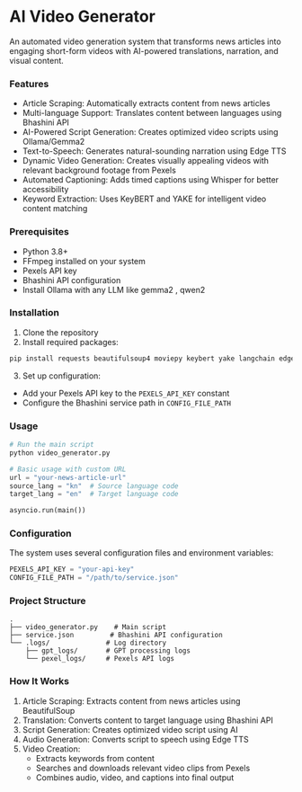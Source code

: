 

# AI Video Generator

An automated video generation system that transforms news articles into engaging short-form videos with AI-powered translations, narration, and visual content.

### Features

* Article Scraping: Automatically extracts content from news articles
* Multi-language Support: Translates content between languages using Bhashini API
* AI-Powered Script Generation: Creates optimized video scripts using Ollama/Gemma2
* Text-to-Speech: Generates natural-sounding narration using Edge TTS
* Dynamic Video Generation: Creates visually appealing videos with relevant background footage from Pexels
* Automated Captioning: Adds timed captions using Whisper for better accessibility
* Keyword Extraction: Uses KeyBERT and YAKE for intelligent video content matching

### Prerequisites

* Python 3.8+
* FFmpeg installed on your system
* Pexels API key
* Bhashini API configuration
* Install Ollama with any LLM like gemma2 , qwen2

### Installation

1. Clone the repository
2. Install required packages:
```bash
pip install requests beautifulsoup4 moviepy keybert yake langchain edge-tts whisper-timestamped
```

3. Set up configuration:
- Add your Pexels API key to the `PEXELS_API_KEY` constant
- Configure the Bhashini service path in `CONFIG_FILE_PATH`

### Usage

```python
# Run the main script
python video_generator.py

# Basic usage with custom URL
url = "your-news-article-url"
source_lang = "kn"  # Source language code
target_lang = "en"  # Target language code

asyncio.run(main())
```

### Configuration

The system uses several configuration files and environment variables:

```python
PEXELS_API_KEY = "your-api-key"
CONFIG_FILE_PATH = "/path/to/service.json"
```

### Project Structure

```
.
├── video_generator.py    # Main script
├── service.json         # Bhashini API configuration
└── .logs/              # Log directory
    ├── gpt_logs/       # GPT processing logs
    └── pexel_logs/     # Pexels API logs
```

### How It Works

1. Article Scraping: Extracts content from news articles using BeautifulSoup
2. Translation: Converts content to target language using Bhashini API
3. Script Generation: Creates optimized video script using AI
4. Audio Generation: Converts script to speech using Edge TTS
5. Video Creation: 
   - Extracts keywords from content
   - Searches and downloads relevant video clips from Pexels
   - Combines audio, video, and captions into final output





